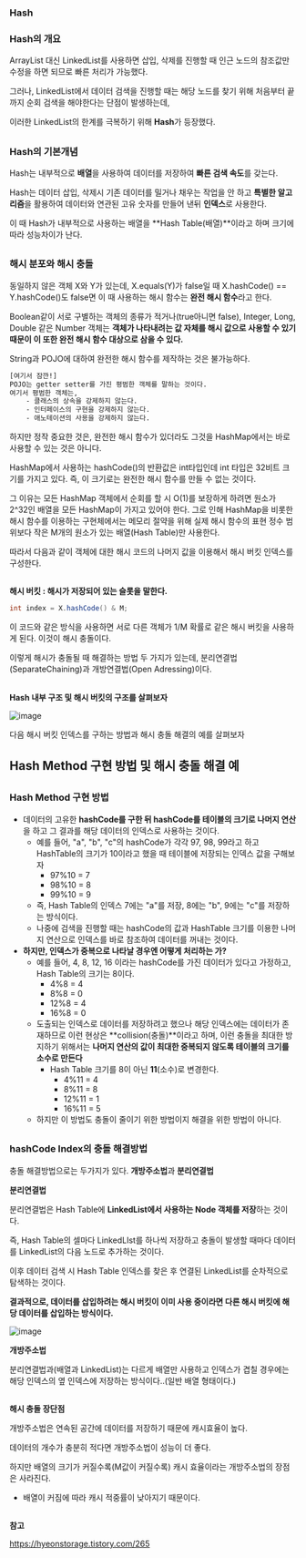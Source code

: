 ### Hash

### Hash의 개요

ArrayList 대신 LinkedList를 사용하면 삽입, 삭제를 진행할 때 인근 노드의 참조값만 수정을 하면 되므로 빠른 처리가 가능했다.

그러나, LinkedList에서 데이터 검색을 진행할 때는 해당 노드를 찾기 위해 처음부터 끝까지 순회 검색을 해야한다는 단점이 발생하는데, 

이러한 LinkedList의 한계를 극복하기 위해 **Hash**가 등장했다.


## 
### Hash의 기본개념

Hash는 내부적으로 **배열**을 사용하여 데이터를 저장하여 **빠른 검색 속도**를 갖는다.

Hash는 데이터 삽입, 삭제시 기존 데이터를 밀거나 채우는 작업을 안 하고 **특별한 알고리즘**을 활용하여 데이터와 연관된 고유 숫자를 만들어 낸뒤 **인덱스**로 사용한다.

이 때 Hash가 내부적으로 사용하는 배열을 **Hash Table(배열)**이라고 하며 크기에 따라 성능차이가 난다.


## 
### **해시 분포와 해시 충돌**

동일하지 않은 객체 X와 Y가 있는데, X.equals(Y)가 false일 때 X.hashCode() == Y.hashCode()도 false면 이 때 사용하는 해시 함수는 **완전 해시 함수**라고 한다.

Boolean같이 서로 구별하는 객체의 종류가 적거나(true아니면 false), Integer, Long, Double 같은 Number 객체는 **객체가 나타내려는 값 자체를 해시 값으로 사용할 수 있기 때문이 이 또한 완전 해시 함수 대상으로 삼을 수 있다.**

String과 POJO에 대하여 완전한 해시 함수를 제작하는 것은 불가능하다.

~~~reStructuredText
[여기서 잠깐!]
POJO는 getter setter를 가진 평범한 객체를 말하는 것이다.
여기서 평범한 객체는, 
	- 클래스의 상속을 강제하지 않는다.
	- 인터페이스의 구현을 강제하지 않는다.
	- 애노테이션의 사용을 강제하지 않는다.
~~~

하지만 정작 중요한 것은, 완전한 해시 함수가 있더라도 그것을 HashMap에서는 바로 사용할 수 있는 것은 아니다.

HashMap에서 사용하는 hashCode()의 반환값은 int타입인데 int 타입은 32비트 크기를 가지고 있다. 즉, 이 크기로는 완전한 해시 함수를 만들 수 없는 것이다.

그 이유는 모든 HashMap 객체에서 순회를 할 시 O(1)를 보장하게 하려면 원소가 2^32인 배열을 모든 HashMap이 가지고 있어야 한다. 그로 인해 HashMap을 비롯한 해시 함수를 이용하는 구현체에서는 메모리 절약을 위해 실제 해시 함수의 표현 정수 범위보다 작은 M개의 원소가 있는 배열(Hash Table)만 사용한다.

따라서 다음과 같이 객체에 대한 해시 코드의 나머지 값을 이용해서 해시 버킷 인덱스를 구성한다.


## 
**해시 버킷 : 해시가 저장되어 있는 슬롯을 말한다.**

~~~java
int index = X.hashCode() & M;
~~~

이 코드와 같은 방식을 사용하면 서로 다른 객체가 1/M 확률로 같은 해시 버킷을 사용하게 된다. 이것이 해시 충돌이다.

이렇게 해시가 충돌될 때 해결하는 방법 두 가지가 있는데, 분리연결법(SeparateChaining)과 개방연결법(Open Adressing)이다.


## 
**Hash 내부 구조 및 해시 버킷의 구조를 살펴보자**

![image](https://user-images.githubusercontent.com/40616436/73587456-6af4d180-44ff-11ea-8912-8436826e49ac.png)



다음 해시 버킷 인덱스를 구하는 방법과 해시 충돌 해결의 예를 살펴보자

## Hash Method 구현 방법 및 해시 충돌 해결 예


## 
### Hash Method 구현 방법

- 데이터의 고유한 **hashCode를 구한 뒤 hashCode를 테이블의 크기로 나머지 연산**을 하고 그 결과를 해당 데이터의 인덱스로 사용하는 것이다.
  - 예를 들어, "a", "b", "c"의 hashCode가 각각 97, 98, 99라고 하고 HashTable의 크기가 10이라고 했을 때 테이블에 저장되는 인덱스 값을 구해보자
    - 97%10 = 7
    - 98%10 = 8
    - 99%10 = 9
  - 즉,  Hash Table의 인덱스 7에는 "a"를 저장, 8에는 "b", 9에는 "c"를 저장하는 방식이다.
  - 나중에 검색을 진행할 때는 hashCode의 값과 HashTable 크기를 이용한 나머지 연산으로 인덱스를 바로 참조하여 데이터를 꺼내는 것이다.
- **하지만, 인덱스가 중복으로 나타날 경우엔 어떻게 처리하는 가?**
  - 예를 들어, 4, 8, 12, 16 이라는 hashCode를 가진 데이터가 있다고 가정하고, Hash Table의 크기는 8이다.
    - 4%8 = 4
    - 8%8 = 0
    - 12%8 = 4
    - 16%8 = 0
  - 도출되는 인덱스로 데이터를 저장하려고 했으나 해당 인덱스에는 데이터가 존재하므로 이런 현상은 **collision(충돌)**이라고 하며, 이런 충돌을 최대한 방지하기 위해서는 **나머지 연산의 값이 최대한 중복되지 않도록 테이블의 크기를 소수로 만든다**
    - Hash Table 크기를 8이 아닌 **11**(소수)로 변경한다.
      - 4%11 = 4
      - 8%11 = 8
      - 12%11 = 1
      - 16%11 = 5
  - 하지만 이 방법도 충돌이 줄이기 위한 방법이지 해결을 위한 방법이 아니다.


## 
### hashCode Index의 충돌 해결방법

충돌 해결방법으로는 두가지가 있다. **개방주소법**과 **분리연결법**



**분리연결법**

분리연결법은 Hash Table에 **LinkedList에서 사용하는 Node 객체를 저장**하는 것이다.

즉, Hash Table의 셀마다 LinkedLIst를 하나씩 저장하고 충돌이 발생할 때마다 데이터를 LinkedList의 다음 노드로 추가하는 것이다.

이후 데이터 검색 시 Hash Table 인덱스를 찾은 후 연결된 LinkedList를 순차적으로 탐색하는 것이다.

**결과적으로, 데이터를 삽입하려는 해시 버킷이 이미 사용 중이라면 다른 해시 버킷에 해당 데이터를 삽입하는 방식이다.**

![image](https://user-images.githubusercontent.com/40616436/73239309-12f85b00-41df-11ea-81a8-7b251c4a68f1.png)


**개방주소법**

분리연결법과(배열과 LinkedList)는 다르게 배열만 사용하고 인덱스가 겹칠 경우에는 해당 인덱스의 옆 인덱스에 저장하는 방식이다..(일반 배열 형태이다.)


## 
**해시 충돌 장단점**

개방주소법은 연속된 공간에 데이터를 저장하기 때문에 캐시효율이 높다.

데이터의 개수가 충분히 적다면 개방주소법이 성능이 더 좋다.

하지만 배열의 크기가 커질수록(M값이 커질수록) 캐시 효율이라는 개방주소법의 장점은 사라진다.

- 배열이 커짐에 따라 캐시 적중률이 낮아지기 때문이다.






## 
**참고**

https://hyeonstorage.tistory.com/265
